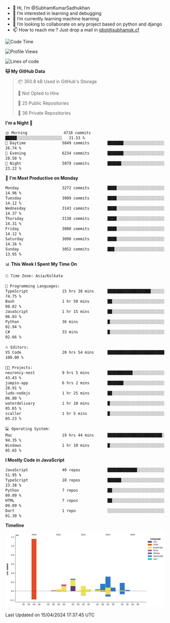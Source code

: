 - 👋 Hi, I’m @SubhamKumarSadhukhan
- 👀 I’m interested in learning and debugging
- 🌱 I’m currently learning machine learning
- 💞️ I’m looking to collaborate on any project based on python and django
- 📫 How to reach me ?
      Just drop a mail in idiot@subhamsk.cf

<!---
SubhamKumarSadhukhan/SubhamKumarSadhukhan is a ✨ special ✨ repository because its `README.md` (this file) appears on your GitHub profile.
You can click the Preview link to take a look at your changes.
--->


<!--START_SECTION:waka-->
![Code Time](http://img.shields.io/badge/Code%20Time-2%2C121%20hrs%2010%20mins-blue)

![Profile Views](http://img.shields.io/badge/Profile%20Views-0-blue)

![Lines of code](https://img.shields.io/badge/From%20Hello%20World%20I%27ve%20Written-2.6%20million%20lines%20of%20code-blue)

**🐱 My GitHub Data** 

> 📦 350.8 kB Used in GitHub's Storage 
 > 
> 🚫 Not Opted to Hire
 > 
> 📜 25 Public Repositories 
 > 
> 🔑 36 Private Repositories 
 > 
**I'm a Night 🦉** 

```text
🌞 Morning                4710 commits        █████░░░░░░░░░░░░░░░░░░░░   21.53 % 
🌆 Daytime                5849 commits        ███████░░░░░░░░░░░░░░░░░░   26.74 % 
🌃 Evening                6234 commits        ███████░░░░░░░░░░░░░░░░░░   28.50 % 
🌙 Night                  5079 commits        ██████░░░░░░░░░░░░░░░░░░░   23.22 % 
```
📅 **I'm Most Productive on Monday** 

```text
Monday                   3272 commits        ████░░░░░░░░░░░░░░░░░░░░░   14.96 % 
Tuesday                  3089 commits        ████░░░░░░░░░░░░░░░░░░░░░   14.12 % 
Wednesday                3143 commits        ████░░░░░░░░░░░░░░░░░░░░░   14.37 % 
Thursday                 3130 commits        ████░░░░░░░░░░░░░░░░░░░░░   14.31 % 
Friday                   3088 commits        ████░░░░░░░░░░░░░░░░░░░░░   14.12 % 
Saturday                 3098 commits        ████░░░░░░░░░░░░░░░░░░░░░   14.16 % 
Sunday                   3052 commits        ███░░░░░░░░░░░░░░░░░░░░░░   13.95 % 
```


📊 **This Week I Spent My Time On** 

```text
🕑︎ Time Zone: Asia/Kolkata

💬 Programming Languages: 
TypeScript               15 hrs 38 mins      ███████████████████░░░░░░   74.75 % 
Bash                     1 hr 50 mins        ██░░░░░░░░░░░░░░░░░░░░░░░   08.82 % 
JavaScript               1 hr 15 mins        ██░░░░░░░░░░░░░░░░░░░░░░░   06.03 % 
Python                   36 mins             █░░░░░░░░░░░░░░░░░░░░░░░░   02.94 % 
C#                       33 mins             █░░░░░░░░░░░░░░░░░░░░░░░░   02.66 % 

🔥 Editors: 
VS Code                  20 hrs 54 mins      █████████████████████████   100.00 % 

🐱‍💻 Projects: 
neuroncy-nest            9 hrs 5 mins        ███████████░░░░░░░░░░░░░░   43.43 % 
jumpin-app               6 hrs 2 mins        ███████░░░░░░░░░░░░░░░░░░   28.91 % 
ludo-nodejs              1 hr 25 mins        ██░░░░░░░░░░░░░░░░░░░░░░░   06.80 % 
waterdelivary            1 hr 10 mins        █░░░░░░░░░░░░░░░░░░░░░░░░   05.65 % 
scaller                  1 hr 5 mins         █░░░░░░░░░░░░░░░░░░░░░░░░   05.23 % 

💻 Operating System: 
Mac                      19 hrs 44 mins      ████████████████████████░   94.35 % 
Windows                  1 hr 10 mins        █░░░░░░░░░░░░░░░░░░░░░░░░   05.65 % 
```

**I Mostly Code in JavaScript** 

```text
JavaScript               40 repos            █████████████░░░░░░░░░░░░   51.95 % 
TypeScript               18 repos            ██████░░░░░░░░░░░░░░░░░░░   23.38 % 
Python                   7 repos             ██░░░░░░░░░░░░░░░░░░░░░░░   09.09 % 
HTML                     7 repos             ██░░░░░░░░░░░░░░░░░░░░░░░   09.09 % 
Dart                     1 repo              ░░░░░░░░░░░░░░░░░░░░░░░░░   01.30 % 
```



**Timeline**

![Lines of Code chart](https://raw.githubusercontent.com/SubhamKumarSadhukhan/SubhamKumarSadhukhan/main/assets/bar_graph.png)


 Last Updated on 15/04/2024 17:37:45 UTC
<!--END_SECTION:waka-->
